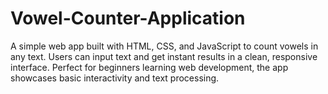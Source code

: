 # Vowel-Counter-Application
A simple web app built with HTML, CSS, and JavaScript to count vowels in any text. Users can input text and get instant results in a clean, responsive interface. Perfect for beginners learning web development, the app showcases basic interactivity and text processing.
